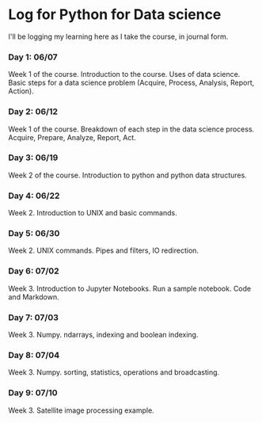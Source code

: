 # Log for Python for Data science

I'll be logging my learning here as I take the course, in journal form.

### Day 1: 06/07
Week 1 of the course. Introduction to the course. Uses of data science. Basic steps for a data science problem (Acquire, Process, Analysis, Report, Action).

### Day 2: 06/12
Week 1 of the course. Breakdown of each step in the data science process. Acquire, Prepare, Analyze, Report, Act.

### Day 3: 06/19
Week 2 of the course. Introduction to python and python data structures.

### Day 4: 06/22
Week 2. Introduction to UNIX and basic commands.

### Day 5: 06/30
Week 2. UNIX commands. Pipes and filters, IO redirection.

### Day 6: 07/02
Week 3. Introduction to Jupyter Notebooks. Run a sample notebook. Code and Markdown.

### Day 7: 07/03
Week 3. Numpy. ndarrays, indexing and boolean indexing.

### Day 8: 07/04
Week 3. Numpy. sorting, statistics, operations and broadcasting.

### Day 9: 07/10
Week 3. Satellite image processing example.
